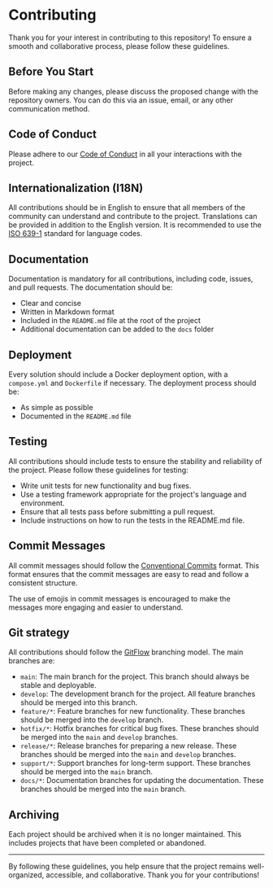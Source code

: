 # Contributing

Thank you for your interest in contributing to this repository! To ensure a smooth and collaborative process, please follow these guidelines.

## Before You Start

Before making any changes, please discuss the proposed change with the repository owners. You can do this via an issue, email, or any other communication method.

## Code of Conduct

Please adhere to our [Code of Conduct](./CODE_OF_CONDUCT.md) in all your interactions with the project.

## Internationalization (I18N)

All contributions should be in English to ensure that all members of the community can understand and contribute to the project. Translations can be provided in addition to the English version. It is recommended to use the [ISO 639-1](https://en.wikipedia.org/wiki/List_of_ISO_639-1_codes) standard for language codes.

## Documentation

Documentation is mandatory for all contributions, including code, issues, and pull requests. The documentation should be:

- Clear and concise
- Written in Markdown format
- Included in the `README.md` file at the root of the project
- Additional documentation can be added to the `docs` folder

## Deployment

Every solution should include a Docker deployment option, with a `compose.yml` and `Dockerfile` if necessary. The deployment process should be:

- As simple as possible
- Documented in the `README.md` file

## Testing

All contributions should include tests to ensure the stability and reliability of the project. Please follow these guidelines for testing:

- Write unit tests for new functionality and bug fixes.
- Use a testing framework appropriate for the project's language and environment.
- Ensure that all tests pass before submitting a pull request.
- Include instructions on how to run the tests in the README.md file.

## Commit Messages

All commit messages should follow the [Conventional Commits](https://www.conventionalcommits.org/en/v1.0.0/) format. This format ensures that the commit messages are easy to read and follow a consistent structure.

The use of emojis in commit messages is encouraged to make the messages more engaging and easier to understand.

## Git strategy

All contributions should follow the [GitFlow](https://www.atlassian.com/git/tutorials/comparing-workflows/gitflow-workflow) branching model. The main branches are:

- `main`: The main branch for the project. This branch should always be stable and deployable.
- `develop`: The development branch for the project. All feature branches should be merged into this branch.
- `feature/*`: Feature branches for new functionality. These branches should be merged into the `develop` branch.
- `hotfix/*`: Hotfix branches for critical bug fixes. These branches should be merged into the `main` and `develop` branches.
- `release/*`: Release branches for preparing a new release. These branches should be merged into the `main` and `develop` branches.
- `support/*`: Support branches for long-term support. These branches should be merged into the `main` branch.
- `docs/*`: Documentation branches for updating the documentation. These branches should be merged into the `main` branch.

## Archiving

Each project should be archived when it is no longer maintained. This includes projects that have been completed or abandoned.

---

By following these guidelines, you help ensure that the project remains well-organized, accessible, and collaborative. Thank you for your contributions!
